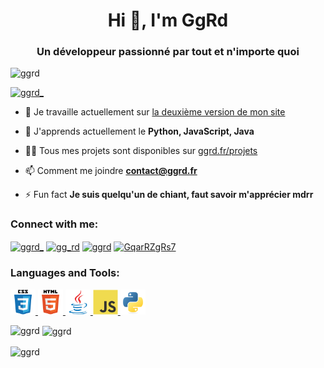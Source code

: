 <h1 align="center">Hi 👋, I'm GgRd</h1>
<h3 align="center">Un développeur passionné par tout et n'importe quoi</h3>

<p align="left"> <img src="https://komarev.com/ghpvc/?username=ggrd&label=Profile%20views&color=0e75b6&style=flat" alt="ggrd" /> </p>

<p align="left"> <a href="https://twitter.com/ggrd_" target="blank"><img src="https://img.shields.io/twitter/follow/ggrd_?logo=twitter&style=for-the-badge" alt="ggrd_" /></a> </p>

- 🔭 Je travaille actuellement sur [la deuxième version de mon site](https://github.com/GgRd/GgRdWebsite-V2)

- 🌱 J'apprends actuellement le **Python, JavaScript, Java**

- 👨‍💻 Tous mes projets sont disponibles sur [ggrd.fr/projets](https://ggrd.fr/projets)

- 📫 Comment me joindre **contact@ggrd.fr**

- ⚡ Fun fact **Je suis quelqu'un de chiant, faut savoir m'apprécier mdrr**

<h3 align="left">Connect with me:</h3>
<p align="left">
<a href="https://twitter.com/ggrd_" target="blank"><img align="center" src="https://raw.githubusercontent.com/rahuldkjain/github-profile-readme-generator/master/src/images/icons/Social/twitter.svg" alt="ggrd_" height="30" width="40" /></a>
<a href="https://instagram.com/gg_rd" target="blank"><img align="center" src="https://raw.githubusercontent.com/rahuldkjain/github-profile-readme-generator/master/src/images/icons/Social/instagram.svg" alt="gg_rd" height="30" width="40" /></a>
<a href="https://www.youtube.com/channel/UCqQ170CCWXdCeEJhGffLf3Q?sub_confirmation=1" target="blank"><img align="center" src="https://raw.githubusercontent.com/rahuldkjain/github-profile-readme-generator/master/src/images/icons/Social/youtube.svg" alt="ggrd" height="30" width="40" /></a>
<a href="https://discord.gg/GqarRZgRs7" target="blank"><img align="center" src="https://raw.githubusercontent.com/rahuldkjain/github-profile-readme-generator/master/src/images/icons/Social/discord.svg" alt="GqarRZgRs7" height="30" width="40" /></a>
</p>

<h3 align="left">Languages and Tools:</h3>
<p align="left"> <a href="https://www.w3schools.com/css/" target="_blank" rel="noreferrer"> <img src="https://raw.githubusercontent.com/devicons/devicon/master/icons/css3/css3-original-wordmark.svg" alt="css3" width="40" height="40"/> </a> <a href="https://www.w3.org/html/" target="_blank" rel="noreferrer"> <img src="https://raw.githubusercontent.com/devicons/devicon/master/icons/html5/html5-original-wordmark.svg" alt="html5" width="40" height="40"/> </a> <a href="https://www.java.com" target="_blank" rel="noreferrer"> <img src="https://raw.githubusercontent.com/devicons/devicon/master/icons/java/java-original.svg" alt="java" width="40" height="40"/> </a> <a href="https://developer.mozilla.org/en-US/docs/Web/JavaScript" target="_blank" rel="noreferrer"> <img src="https://raw.githubusercontent.com/devicons/devicon/master/icons/javascript/javascript-original.svg" alt="javascript" width="40" height="40"/> </a> <a href="https://www.python.org" target="_blank" rel="noreferrer"> <img src="https://raw.githubusercontent.com/devicons/devicon/master/icons/python/python-original.svg" alt="python" width="40" height="40"/> </a> </p>

<p><img align="left" src="https://github-readme-stats.vercel.app/api/top-langs?username=ggrd&show_icons=true&locale=en&layout=compact" alt="ggrd" /></p>

<p>&nbsp;<img align="center" src="https://github-readme-stats.vercel.app/api?username=ggrd&show_icons=true&locale=en" alt="ggrd" /></p>

<p><img align="center" src="https://github-readme-streak-stats.herokuapp.com/?user=ggrd&" alt="ggrd" /></p>
